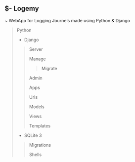 $- Logemy
-
~  WebApp for Logging Journels made using Python &amp; Django
> Python
>- Django
>> 
>>Server
>> 
>>Manage
>>
>>>Migrate
>>>
>>Admin
>>
>>Apps
>>
>>Urls
>>
>>Models
>>
>>Views
>>
>>Templates
>>
>- SQLite 3
>>
>>Migrations
>>
>>Shells
>>
